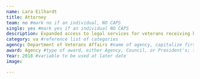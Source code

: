 ```yaml
---
name: Lara Eilhardt
title: Attorney
team: no #mark no if an individual, NO CAPS
single: yes #mark yes if an individual NO CAPS
description: Expanded access to legal services for veterans receiving healthcare.  Lara’s team builds critical partnerships between VA facilities and pro-bono legal groups to address not only the medical and personal aspects of a veteran's care but also the social and environmental factors.
category: va #reference list of categories
agency: Department of Veterans Affairs #name of agency, capitalize first letter of each name
award: Agency #type of award, either Agency, Council, or President's; this is case sensitive so make sure to match the options listed exactly. This section generates the format of the card
Year: 2018 #variable to be used at later date
image: 

---
```

